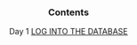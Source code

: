 
<div align="center">
<h3 style="text-align: center;">Contents</h3>

Day 1
[LOG INTO THE DATABASE](day1.md)
</div>
